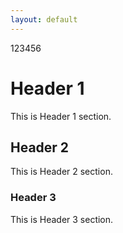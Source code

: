 ```yaml
---
layout: default
---
```


123456

# Header 1

This is Header 1 section.

## Header 2

This is Header 2 section.

### Header 3

This is Header 3 section.